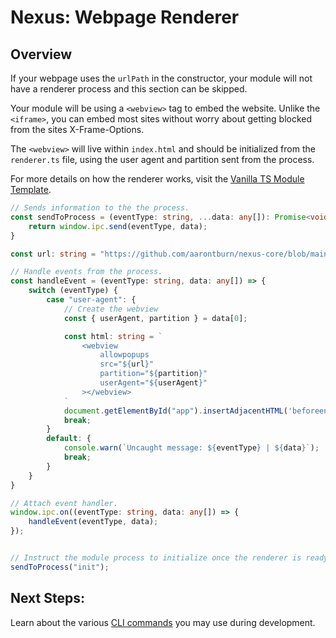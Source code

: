 # Nexus: Webpage Renderer

## Overview
If your webpage uses the `urlPath` in the constructor, your module will not have a renderer process and this section can be skipped.



Your module will be using a `<webview>` tag to embed the website. Unlike the `<iframe>`, you can embed most sites without worry about getting blocked from the sites X-Frame-Options.

The `<webview>` will live within `index.html` and should be initialized from the `renderer.ts` file, using the user agent and partition sent from the process.


For more details on how the renderer works, visit the [Vanilla TS Module Template](../vanilla/2%20VanillaRenderer.md).


```typescript
// Sends information to the the process.
const sendToProcess = (eventType: string, ...data: any[]): Promise<void> => {
    return window.ipc.send(eventType, data);
}

const url: string = "https://github.com/aarontburn/nexus-core/blob/main/docs/getting_started/Introduction.md#Nexus";

// Handle events from the process.
const handleEvent = (eventType: string, data: any[]) => {
    switch (eventType) {
        case "user-agent": {
            // Create the webview
            const { userAgent, partition } = data[0];

            const html: string = `
                <webview 
                    allowpopups 
                    src="${url}"
                    partition="${partition}" 
                    userAgent="${userAgent}"
                ></webview>
            `
            document.getElementById("app").insertAdjacentHTML('beforeend', html);
            break;
        }
        default: {
            console.warn(`Uncaught message: ${eventType} | ${data}`);
            break;
        }
    }
}

// Attach event handler.
window.ipc.on((eventType: string, data: any[]) => {
    handleEvent(eventType, data);
});


// Instruct the module process to initialize once the renderer is ready.
sendToProcess("init");
```



## Next Steps:
Learn about the various [CLI commands](./4%20WebpageCommands.md) you may use during development.
